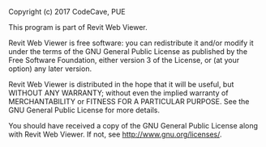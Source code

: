 Copyright (c) 2017 CodeCave, PUE

This program is part of Revit Web Viewer.

Revit Web Viewer is free software: you can redistribute it and/or modify
it under the terms of the GNU General Public License as published by
the Free Software Foundation, either version 3 of the License, or
(at your option) any later version.

Revit Web Viewer is distributed in the hope that it will be useful,
but WITHOUT ANY WARRANTY; without even the implied warranty of
MERCHANTABILITY or FITNESS FOR A PARTICULAR PURPOSE.  See the
GNU General Public License for more details.

You should have received a copy of the GNU General Public License
along with Revit Web Viewer.  If not, see <http://www.gnu.org/licenses/>.
